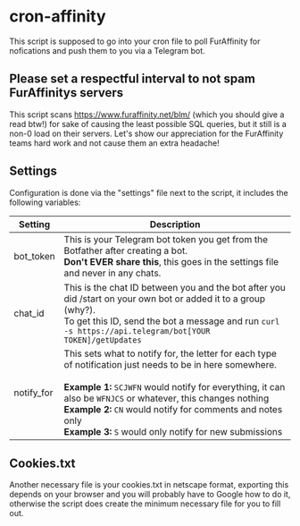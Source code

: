 # cron-affinity
This script is supposed to go into your cron file to poll FurAffinity for nofications and push them to you via a Telegram bot.

## Please set a respectful interval to not spam FurAffinitys servers
This script scans https://www.furaffinity.net/blm/ (which you should give a read btw!) for sake of causing the least possible SQL queries, but it still is a non-0 load on their servers. Let's show our appreciation for the FurAffinity teams hard work and not cause them an extra headache!

## Settings
Configuration is done via the "settings" file next to the script, it includes the following variables:

| Setting | Description |
| --- | --- |
| bot_token | This is your Telegram bot token you get from the Botfather after creating a bot.<br>**Don't EVER share this**, this goes in the settings file and never in any chats. |
| chat_id | This is the chat ID between you and the bot after you did /start on your own bot or added it to a group (why?).<br>To get this ID, send the bot a message and run `curl -s https://api.telegram/bot[YOUR TOKEN]/getUpdates` |
| notify_for | This sets what to notify for, the letter for each type of notification just needs to be in here somewhere.<br><br>**Example 1:** `SCJWFN` would notify for everything, it can also be `WFNJCS` or whatever, this changes nothing<br>**Example 2:** `CN` would notify for comments and notes only<br>**Example 3:** `S` would only notify for new submissions |

## Cookies.txt
Another necessary file is your cookies.txt in netscape format, exporting this depends on your browser and you will probably have to Google how to do it, otherwise the script does create the minimum necessary file for you to fill out.

